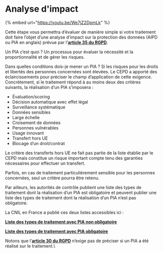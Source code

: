 # Analyse d'impact

{% embed url="https://youtu.be/We7jZ2DpmLk" %}

Cette étape vous permettra d’évaluer de manière simple si votre traitement doit faire l’objet d’une analyse d’impact sur la protection des données (AIPD ou  PIA en anglais) prévue par l’[**article 35 du RGPD**](https://www.cnil.fr/fr/reglement-europeen-protection-donnees/chapitre4#Article35).&#x20;

Un PIA c’est quoi ? Un processus pour évaluer la nécessité et la proportionnalité et de gérer les risques.&#x20;

Dans quelles conditions dois-je mener un PIA ? Si les risques pour les droits et libertés des personnes concernées sont élevées. Le  CEPD a apporté des éclaircissements pour préciser le champ d’application de cette exigence. Concrètement, si le traitement répond à au moins deux des critères suivants, la réalisation d’un PIA s’imposera :&#x20;

* Évaluation/scoring
* Décision automatique avec effet légal
* Surveillance systématique
* Données sensibles
* Large échelle
* Croisement de données
* Personnes vulnérables
* Usage innovant
* Transfert hors UE
* Blocage d’un droit/contrat

Le critère des transferts hors UE ne fait pas partie de la liste établie par le CEPD mais constitue un risque important compte tenu des garanties nécessaires pour effectuer un transfert.&#x20;

Parfois, en cas de traitement particulièrement sensible pour les personnes concernées, seul un critère pourra être retenu.&#x20;

Par ailleurs, les autorités de contrôle publient une liste des types de traitement dont la réalisation d’un PIA est obligatoire et peuvent publier une liste des types de traitement dont la réalisation d’un PIA n’est pas obligatoire.&#x20;

La CNIL en France a publié ces deux listes accessibles ici :&#x20;

[**Liste des types de traitement avec PIA non obligatoire**](https://www.cnil.fr/sites/default/files/atoms/files/liste-traitements-aipd-non-requise.pdf)

[**Liste des types de traitement avec PIA obligatoire**](https://www.cnil.fr/sites/default/files/atoms/files/liste-traitements-aipd-requise.pdf)

Notons que l’[**article 30 du RGPD**](https://www.cnil.fr/fr/reglement-europeen-protection-donnees/chapitre4#Article30) n’exige pas de préciser si un PIA a été réalisé sur le traitement.\
